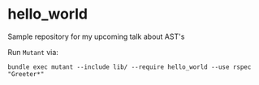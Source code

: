# hello_world

Sample repository for my upcoming talk about AST's

Run `Mutant` via:

```
bundle exec mutant --include lib/ --require hello_world --use rspec  "Greeter*"
```
